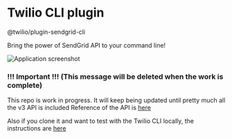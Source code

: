 # Twilio CLI plugin
@twilio/plugin-sendgrid-cli

Bring the power of SendGrid API to your command line!

![Application screenshot](https://github.com/evanTheTerribleWarrior/plugin-sendgrid-cli/assets/54394422/951b7103-9c87-4af7-8c1e-50037e692a2c)

### !!! Important !!! (This message will be deleted when the work is complete)
This repo is work in progress. It will keep being updated until pretty much all the v3 API is included
Reference of the API is [here](https://docs.sendgrid.com/api-reference)

Also if you clone it and want to test with the Twilio CLI locally, the instructions are [here](https://github.com/twilio/twilio-cli/blob/main/docs/plugins.md)